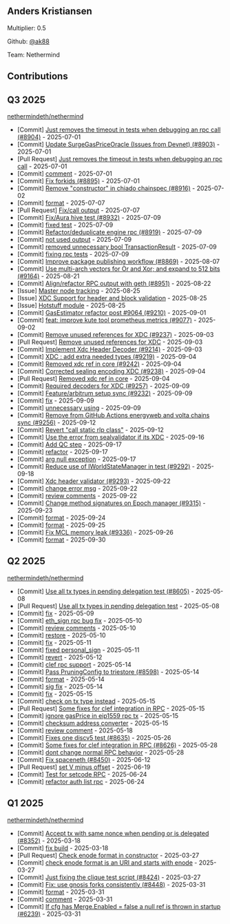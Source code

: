 
## Anders Kristiansen
Multiplier: 0.5

Github: [@ak88](https://github.com/ak88)

Team: Nethermind

## Contributions

## Q3 2025


[nethermindeth/nethermind](https://github.com/nethermindeth/nethermind)
* [Commit] [Just removes the timeout in tests when debugging an rpc call (#8904)](https://github.com/NethermindEth/nethermind/commit/408863a0f4ac5d67e2322d694a55ed251f592fc7) - 2025-07-01
* [Commit] [Update SurgeGasPriceOracle (Issues from Devnet) (#8903)](https://github.com/NethermindEth/nethermind/commit/6bf3edb653fcbd2bc9af2f4cc65e68861448f6fb) - 2025-07-01
* [Pull Request] [Just removes the timeout in tests when debugging an rpc call](https://github.com/NethermindEth/nethermind/pull/8904) - 2025-07-01
* [Commit] [comment](https://github.com/NethermindEth/nethermind/commit/56043e076133cdda09e9d65ee171b416ee4c575a) - 2025-07-01
* [Commit] [Fix forkids (#8895)](https://github.com/NethermindEth/nethermind/commit/a7af84ddfbba84c0ad00763dca06d656faabad96) - 2025-07-01
* [Commit] [Remove "constructor" in chiado chainspec (#8916)](https://github.com/NethermindEth/nethermind/commit/1b7b5b9f75f8d4ed69ec3256805c8dc244b34abd) - 2025-07-02
* [Commit] [format](https://github.com/NethermindEth/nethermind/commit/a8c92a921e1d4f5d411f052ea7d330a8fe1846e0) - 2025-07-07
* [Pull Request] [Fix/call output](https://github.com/NethermindEth/nethermind/pull/8951) - 2025-07-07
* [Commit] [Fix/Aura hive test (#8932)](https://github.com/NethermindEth/nethermind/commit/3d08d7cca49146962e76b6f3dee620005f9065a9) - 2025-07-09
* [Commit] [fixed test](https://github.com/NethermindEth/nethermind/commit/347044c96fc0368bde5b746526e8b500038a0884) - 2025-07-09
* [Commit] [Refactor/deduplicate engine rpc (#8919)](https://github.com/NethermindEth/nethermind/commit/d6a7203bccca767235c89ce968e5ff7884ce0a2b) - 2025-07-09
* [Commit] [not used output](https://github.com/NethermindEth/nethermind/commit/0c80379a50c4eff2e227fcf54933f91713c23cab) - 2025-07-09
* [Commit] [removed unnecessary bool TransactionResult](https://github.com/NethermindEth/nethermind/commit/2f041041808073751191ab0aa66c2185b6fda9bc) - 2025-07-09
* [Commit] [fixing rpc tests](https://github.com/NethermindEth/nethermind/commit/0e67b2ed2f82e68bc6a2e059ea8afb84f84d6fac) - 2025-07-09
* [Commit] [Improve package publishing workflow (#8869)](https://github.com/NethermindEth/nethermind/commit/8a1656f63997dc4d55ad020690e86b72821510b3) - 2025-08-07
* [Commit] [Use multi-arch vectors for Or and Xor; and expand to 512 bits (#9164)](https://github.com/NethermindEth/nethermind/commit/3f7224e99ae56986f012570b3b9bc8e25a2a7e68) - 2025-08-21
* [Commit] [Align/refactor RPC output with geth (#8951)](https://github.com/NethermindEth/nethermind/commit/350b468266c770cfc74a60423f73e8a6f4230aee) - 2025-08-22
* [Issue] [Master node tracking](https://github.com/NethermindEth/nethermind/issues/9202) - 2025-08-25
* [Issue] [XDC Support for header and block validation](https://github.com/NethermindEth/nethermind/issues/9201) - 2025-08-25
* [Issue] [Hotstuff module](https://github.com/NethermindEth/nethermind/issues/9200) - 2025-08-25
* [Commit] [GasEstimator refactor post #9064 (#9210)](https://github.com/NethermindEth/nethermind/commit/c11d141aa3731369c378f3d1e2e2fbf0ba8b16c0) - 2025-09-01
* [Commit] [feat: improve kute tool prometheus metrics (#9077)](https://github.com/NethermindEth/nethermind/commit/778f2d6c2f06921a3944fedbe5985a71da4e280a) - 2025-09-02
* [Commit] [Remove unused references for XDC (#9237)](https://github.com/NethermindEth/nethermind/commit/9adfeb6e7d5f6b5104c25f955554daa0a9e4c1cd) - 2025-09-03
* [Pull Request] [Remove unused references for XDC](https://github.com/NethermindEth/nethermind/pull/9237) - 2025-09-03
* [Commit] [Implement Xdc Header Decoder (#9214)](https://github.com/NethermindEth/nethermind/commit/2d922a0712b225f2c7930c0b3f7f754dcd816490) - 2025-09-03
* [Commit] [XDC : add extra needed types  (#9219)](https://github.com/NethermindEth/nethermind/commit/b92282653f5c760bdd81cf0eb4b1fad917e8b678) - 2025-09-04
* [Commit] [Removed xdc ref in core (#9242)](https://github.com/NethermindEth/nethermind/commit/02e1e859e2b5528b1bf49676d1c7bf25570eda1e) - 2025-09-04
* [Commit] [Corrected sealing encoding XDC (#9238)](https://github.com/NethermindEth/nethermind/commit/25e3285ee51ba83b90a53b7e74719db756ed5f7e) - 2025-09-04
* [Pull Request] [Removed xdc ref in core](https://github.com/NethermindEth/nethermind/pull/9242) - 2025-09-04
* [Commit] [Required decoders for XDC (#9257)](https://github.com/NethermindEth/nethermind/commit/cfbdaf38be0de7325ff13845a3b158d2afcd5ecd) - 2025-09-09
* [Commit] [Feature/arbitrum setup sync (#9232)](https://github.com/NethermindEth/nethermind/commit/cb5c25fc50e9e5865d47325bc6232d7cad67a2bf) - 2025-09-09
* [Commit] [fix](https://github.com/NethermindEth/nethermind/commit/13464c922b04331ee43787492b4fab70d7ee3d4c) - 2025-09-09
* [Commit] [unnecessary using](https://github.com/NethermindEth/nethermind/commit/bf796affe7fd86ed088d16877273c1342a9609bf) - 2025-09-09
* [Commit] [Remove from GitHub Actions energyweb and volta chains sync (#9256)](https://github.com/NethermindEth/nethermind/commit/98af5c99c7db1571d2cfbfb51af4008774b4ebab) - 2025-09-12
* [Commit] [Revert "call static rlp class"](https://github.com/NethermindEth/nethermind/commit/62b315ad0be087601d4524f6ee4f9f87b5700da0) - 2025-09-12
* [Commit] [Use the error from sealvalidator if its XDC](https://github.com/NethermindEth/nethermind/commit/95a364aa0daa41d84ae9f1e424e27bbe17b627d9) - 2025-09-16
* [Commit] [Add QC step](https://github.com/NethermindEth/nethermind/commit/bcde5b9589d005f711d41d1dd9c78e4f5eea6c77) - 2025-09-17
* [Commit] [refactor](https://github.com/NethermindEth/nethermind/commit/a135ab15f292ad2f505bf19f6c5f78dbacaffc33) - 2025-09-17
* [Commit] [arg null exception](https://github.com/NethermindEth/nethermind/commit/6cd2824d3e9af125bca99090e9e0f59e6eda1be8) - 2025-09-17
* [Commit] [Reduce use of IWorldStateManager in test (#9292)](https://github.com/NethermindEth/nethermind/commit/197836eecc80a198df0efe8a6e9f75c4a2da91b5) - 2025-09-18
* [Commit] [Xdc header validator (#9293)](https://github.com/NethermindEth/nethermind/commit/4b1c00d11cddb0cb6308216cacb5b1599d2bb17b) - 2025-09-22
* [Commit] [change error msg](https://github.com/NethermindEth/nethermind/commit/2b7188b4a6ed1b7d9d1ad161681e6ae2062440d2) - 2025-09-22
* [Commit] [review comments](https://github.com/NethermindEth/nethermind/commit/736f05a66801be2b365e0e8f940885f0c8066dd1) - 2025-09-22
* [Commit] [Change method signatures on Epoch manager (#9315)](https://github.com/NethermindEth/nethermind/commit/cc132ea75a24f419daa3912715ccf062d309cba6) - 2025-09-23
* [Commit] [format](https://github.com/NethermindEth/nethermind/commit/84df34fe4c48992ed2ab36ec706ab0973256e66a) - 2025-09-24
* [Commit] [format](https://github.com/NethermindEth/nethermind/commit/b7ff01a3e7c574bdf6844ce6e684d0a1f60e896e) - 2025-09-25
* [Commit] [Fix MCL memory leak (#9336)](https://github.com/NethermindEth/nethermind/commit/de9e53f42581bf2e74893ab248d8f6c177ab664f) - 2025-09-26
* [Commit] [format](https://github.com/NethermindEth/nethermind/commit/2035d6e6a49bf3163733457d3dd018457a4e314f) - 2025-09-30
## Q2 2025


[nethermindeth/nethermind](https://github.com/nethermindeth/nethermind)
* [Commit] [Use all tx types in pending delegation test (#8605)](https://github.com/NethermindEth/nethermind/commit/ff9befb53f12daa62c424f28bef29fc263fa9481) - 2025-05-08
* [Pull Request] [Use all tx types in pending delegation test](https://github.com/NethermindEth/nethermind/pull/8605) - 2025-05-08
* [Commit] [fix](https://github.com/NethermindEth/nethermind/commit/72b4d2d20dcfee44e923df94ae3b528ceaad008a) - 2025-05-09
* [Commit] [eth_sign rpc bug fix](https://github.com/NethermindEth/nethermind/commit/55de47f8bc3c6fee3a6843854569871cda79fa4e) - 2025-05-10
* [Commit] [review comments](https://github.com/NethermindEth/nethermind/commit/75baa734074d52160e360d7928293d968d5e6176) - 2025-05-10
* [Commit] [restore](https://github.com/NethermindEth/nethermind/commit/9d399e12c36ce6d3536dd03f35590daa93e91add) - 2025-05-10
* [Commit] [fix](https://github.com/NethermindEth/nethermind/commit/8a1031581915afda821f493cdad33327b29b1b07) - 2025-05-11
* [Commit] [fixed personal_sign](https://github.com/NethermindEth/nethermind/commit/8d070276dbfe4102ae0de7e90ac5629fe6d36d66) - 2025-05-11
* [Commit] [revert](https://github.com/NethermindEth/nethermind/commit/1c819082539c6a8323f2bb633f169c7a7f781627) - 2025-05-12
* [Commit] [clef rpc support](https://github.com/NethermindEth/nethermind/commit/a5df77a2dfd9fc7a02bf970ee227f5303b09ae01) - 2025-05-14
* [Commit] [Pass PruningConfig to triestore (#8598)](https://github.com/NethermindEth/nethermind/commit/e17b3eaef02428f1cfddf7e1345d7f0b9a4f636b) - 2025-05-14
* [Commit] [format](https://github.com/NethermindEth/nethermind/commit/dd234fe1ae32e816051ba13a3fb9da54a4112c01) - 2025-05-14
* [Commit] [sig fix](https://github.com/NethermindEth/nethermind/commit/7e4ec1c7efc9a8879cfad48b32c7c52b7c7864c6) - 2025-05-14
* [Commit] [fix](https://github.com/NethermindEth/nethermind/commit/e885ea4cf774e14947a015c16ba852b9fea91319) - 2025-05-15
* [Commit] [check on tx type instead](https://github.com/NethermindEth/nethermind/commit/d357065a6bfe6154e1d81a991dac55049193678d) - 2025-05-15
* [Pull Request] [Some fixes for clef integration in RPC](https://github.com/NethermindEth/nethermind/pull/8626) - 2025-05-15
* [Commit] [ignore gasPrice in eip1559 rpc tx](https://github.com/NethermindEth/nethermind/commit/fc9b0121c9dda8ae64f2751834f3b492458c8b86) - 2025-05-15
* [Commit] [checksum address converter](https://github.com/NethermindEth/nethermind/commit/41370ae6df4bf7f32fcddef1778d9b45f66bdf37) - 2025-05-15
* [Commit] [review comment](https://github.com/NethermindEth/nethermind/commit/001cbf0eaabf28599f3f406c6f7ff2c77949859e) - 2025-05-18
* [Commit] [Fixes one discv5 test (#8635)](https://github.com/NethermindEth/nethermind/commit/e4a5f6a909f749fe86c3c3d0a0b05656595efc2b) - 2025-05-26
* [Commit] [Some fixes for clef integration in RPC (#8626)](https://github.com/NethermindEth/nethermind/commit/9c25753baa81fb5a0d3d307c7ab00c769ce92a04) - 2025-05-28
* [Commit] [dont change normal RPC behavior](https://github.com/NethermindEth/nethermind/commit/9edd3c16d3413d93910a6b248cfb441bd6e1b286) - 2025-05-28
* [Commit] [Fix spaceneth (#8450)](https://github.com/NethermindEth/nethermind/commit/cec9a8bad0155e120cc1ec174d79666abdd2b7cc) - 2025-06-12
* [Pull Request] [set V minus offset](https://github.com/NethermindEth/nethermind/pull/8809) - 2025-06-19
* [Commit] [Test for setcode RPC](https://github.com/NethermindEth/nethermind/commit/d2dad9041618084aac7bdffc0f40c5dfc29d4ccd) - 2025-06-24
* [Commit] [refactor auth list rpc](https://github.com/NethermindEth/nethermind/commit/a98e9c4d28a63b2f2dd18f22be3704023e91766b) - 2025-06-24
## Q1 2025

[nethermindeth/nethermind](https://github.com/nethermindeth/nethermind)
* [Commit] [Accept tx with same nonce when pending or is delegated (#8352)](https://github.com/NethermindEth/nethermind/commit/fd7a08b6b851a8200a25687534433ddf1915be73) - 2025-03-18
* [Commit] [fix build](https://github.com/NethermindEth/nethermind/commit/8dfd2326a9fff7e7ec04648396f4d0640f677993) - 2025-03-18
* [Pull Request] [Check enode format in constructor](https://github.com/NethermindEth/nethermind/pull/8434) - 2025-03-27
* [Commit] [check enode format is an URI and starts with enode](https://github.com/NethermindEth/nethermind/commit/5dc4ee0fc7cd7dbd6bdf19065da22b98ab9fa052) - 2025-03-27
* [Commit] [Just fixing the clique test script (#8424)](https://github.com/NethermindEth/nethermind/commit/ab026e9effad429ff2cfa1a0c858a9c105ea7a9c) - 2025-03-27
* [Commit] [Fix: use gnosis forks consistently (#8448)](https://github.com/NethermindEth/nethermind/commit/162aefc787622073a2387fcf263408a083443f95) - 2025-03-31
* [Commit] [format](https://github.com/NethermindEth/nethermind/commit/40fc0502506f08cd511a351ed9a5d9e52586d879) - 2025-03-31
* [Commit] [comment](https://github.com/NethermindEth/nethermind/commit/1d0fb7c9134bc5ad5ac2eca71a166bbe92c9f8fb) - 2025-03-31
* [Commit] [If cfg has Merge.Enabled = false a null ref is thrown in startup (#6239)](https://github.com/NethermindEth/nethermind/commit/30402ac53e69af5754c4711cecf78d1f114b784c) - 2025-03-31
